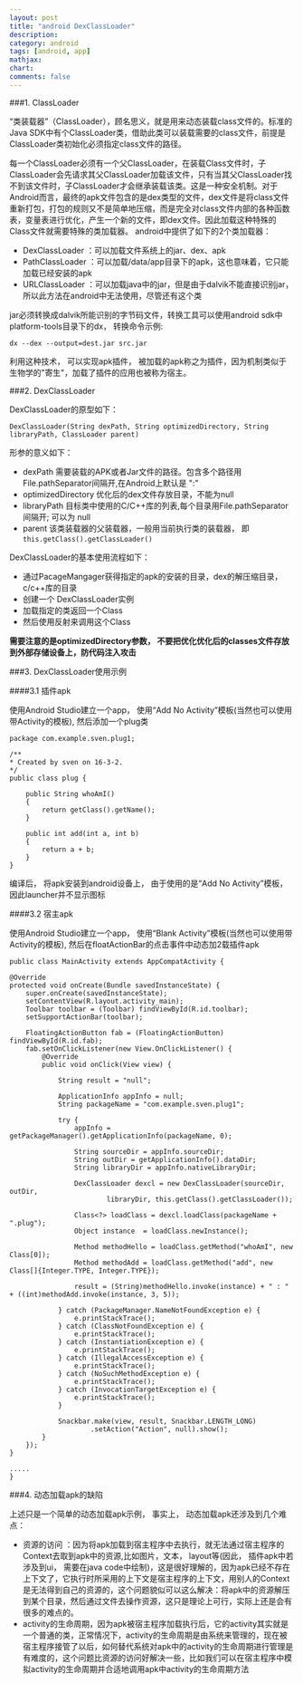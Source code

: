 ```yaml
---
layout: post
title: "android DexClassLoader"
description:
category: android
tags: [android, app]
mathjax: 
chart:
comments: false
---
```


###1. ClassLoader

“类装载器”（ClassLoader），顾名思义，就是用来动态装载class文件的。标准的Java SDK中有个ClassLoader类，借助此类可以装载需要的class文件，前提是ClassLoader类初始化必须指定class文件的路径。

每一个ClassLoader必须有一个父ClassLoader，在装载Class文件时，子ClassLoader会先请求其父ClassLoader加载该文件，只有当其父ClassLoader找不到该文件时，子ClassLoader才会继承装载该类。这是一种安全机制。对于Android而言，最终的apk文件包含的是dex类型的文件，dex文件是将class文件重新打包，打包的规则又不是简单地压缩，而是完全对class文件内部的各种函数表，变量表进行优化，产生一个新的文件，即dex文件。因此加载这种特殊的Class文件就需要特殊的类加载器。 android中提供了如下的2个类加载器：

+ DexClassLoader ：可以加载文件系统上的jar、dex、apk
+ PathClassLoader ：可以加载/data/app目录下的apk，这也意味着，它只能加载已经安装的apk
+ URLClassLoader ：可以加载java中的jar，但是由于dalvik不能直接识别jar，所以此方法在android中无法使用，尽管还有这个类

jar必须转换成dalvik所能识别的字节码文件，转换工具可以使用android sdk中platform-tools目录下的dx， 转换命令示例:

    dx --dex --output=dest.jar src.jar
    
利用这种技术， 可以实现apk插件， 被加载的apk称之为插件，因为机制类似于生物学的"寄生"，加载了插件的应用也被称为宿主。

###2. DexClassLoader

DexClassLoader的原型如下：

    DexClassLoader(String dexPath, String optimizedDirectory, String libraryPath, ClassLoader parent)
  
形参的意义如下：
  
+ dexPath 	需要装载的APK或者Jar文件的路径。包含多个路径用File.pathSeparator间隔开,在Android上默认是 ":" 
+ optimizedDirectory 	优化后的dex文件存放目录，不能为null
+ libraryPath 	目标类中使用的C/C++库的列表,每个目录用File.pathSeparator间隔开; 可以为 null
+ parent 	该类装载器的父装载器，一般用当前执行类的装载器， 即 `this.getClass().getClassLoader()`

DexClassLoader的基本使用流程如下：

+ 通过PacageMangager获得指定的apk的安装的目录，dex的解压缩目录，c/c++库的目录
+ 创建一个 DexClassLoader实例
+ 加载指定的类返回一个Class
+ 然后使用反射来调用这个Class

**需要注意的是optimizedDirectory参数， 不要把优化优化后的classes文件存放到外部存储设备上，防代码注入攻击**

###3. DexClassLoader使用示例

####3.1 插件apk

使用Android Studio建立一个app， 使用“Add No Activity”模板(当然也可以使用带Activity的模板), 然后添加一个plug类

    package com.example.sven.plug1;

    /**
    * Created by sven on 16-3-2.
    */
    public class plug {

        public String whoAmI()
        {
            return getClass().getName();
        }

        public int add(int a, int b)
        {
            return a + b;
        }
    }
    
编译后， 将apk安装到android设备上， 由于使用的是“Add No Activity”模板， 因此launcher并不显示图标

####3.2 宿主apk

使用Android Studio建立一个app， 使用“Blank Activity”模板(当然也可以使用带Activity的模板), 然后在floatActionBar的点击事件中动态加2载插件apk

    public class MainActivity extends AppCompatActivity {

    @Override
    protected void onCreate(Bundle savedInstanceState) {
        super.onCreate(savedInstanceState);
        setContentView(R.layout.activity_main);
        Toolbar toolbar = (Toolbar) findViewById(R.id.toolbar);
        setSupportActionBar(toolbar);

        FloatingActionButton fab = (FloatingActionButton) findViewById(R.id.fab);
        fab.setOnClickListener(new View.OnClickListener() {
            @Override
            public void onClick(View view) {

                String result = "null";

                ApplicationInfo appInfo = null;
                String packageName = "com.example.sven.plug1";

                try {
                    appInfo = getPackageManager().getApplicationInfo(packageName, 0);

                    String sourceDir = appInfo.sourceDir;
                    String outDir = getApplicationInfo().dataDir;
                    String libraryDir = appInfo.nativeLibraryDir;

                    DexClassLoader dexcl = new DexClassLoader(sourceDir, outDir,
                            libraryDir, this.getClass().getClassLoader());

                    Class<?> loadClass = dexcl.loadClass(packageName + ".plug");
                    Object instance  = loadClass.newInstance();

                    Method methodHello = loadClass.getMethod("whoAmI", new Class[0]);
                    Method methodAdd = loadClass.getMethod("add", new Class[]{Integer.TYPE, Integer.TYPE});

                    result = (String)methodHello.invoke(instance) + " : " + ((int)methodAdd.invoke(instance, 3, 5));

                } catch (PackageManager.NameNotFoundException e) {
                    e.printStackTrace();
                } catch (ClassNotFoundException e) {
                    e.printStackTrace();
                } catch (InstantiationException e) {
                    e.printStackTrace();
                } catch (IllegalAccessException e) {
                    e.printStackTrace();
                } catch (NoSuchMethodException e) {
                    e.printStackTrace();
                } catch (InvocationTargetException e) {
                    e.printStackTrace();
                }

                Snackbar.make(view, result, Snackbar.LENGTH_LONG)
                        .setAction("Action", null).show();
            }
        });
    }
    
    .....
    }
    
###4. 动态加载apk的缺陷

上述只是一个简单的动态加载apk示例， 事实上， 动态加载apk还涉及到几个难点：

+ 资源的访问 ：因为将apk加载到宿主程序中去执行，就无法通过宿主程序的Context去取到apk中的资源,比如图片，文本， layout等(因此， 插件apk中若涉及到ui， 需要在java code中绘制)，这是很好理解的，因为apk已经不存在上下文了，它执行时所采用的上下文是宿主程序的上下文，用别人的Context是无法得到自己的资源的，这个问题貌似可以这么解决：将apk中的资源解压到某个目录，然后通过文件去操作资源，这只是理论上可行，实际上还是会有很多的难点的。
+ activity的生命周期，因为apk被宿主程序加载执行后，它的activity其实就是一个普通的类，正常情况下，activity的生命周期是由系统来管理的，现在被宿主程序接管了以后，如何替代系统对apk中的activity的生命周期进行管理是有难度的，这个问题比资源的访问好解决一些，比如我们可以在宿主程序中模拟activity的生命周期并合适地调用apk中activity的生命周期方法
